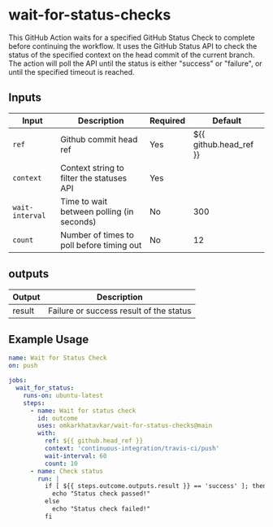 # wait-for-status-checks
This GitHub Action waits for a specified GitHub Status Check to complete before continuing the workflow. It uses the GitHub Status API to check the status of the specified context on the head commit of the current branch. The action will poll the API until the status is either "success" or "failure", or until the specified timeout is reached.

## Inputs

| Input         | Description                                  | Required| Default |
|---------------|----------------------------------------------|---------|---------|
| `ref`         | Github commit head ref                       | Yes     | ${{ github.head_ref }}    |
| `context`     | Context string to filter the statuses API    | Yes     |         |
| `wait-interval`| Time to wait between polling (in seconds)    | No      | 300     |
| `count`       | Number of times to poll before timing out    | No      | 12      |


## outputs

| Output | Description |
|--------|-------------|
| result | Failure or success result of the status |

## Example Usage

```yaml
name: Wait for Status Check
on: push

jobs:
  wait_for_status:
    runs-on: ubuntu-latest
    steps:
      - name: Wait for status check
        id: outcome
        uses: omkarkhatavkar/wait-for-status-checks@main
        with:
          ref: ${{ github.head_ref }}
          context: 'continuous-integration/travis-ci/push'
          wait-interval: 60
          count: 10
      - name: Check status
        run: |
          if [ ${{ steps.outcome.outputs.result }} == 'success' ]; then
            echo "Status check passed!"
          else
            echo "Status check failed!"
          fi
```